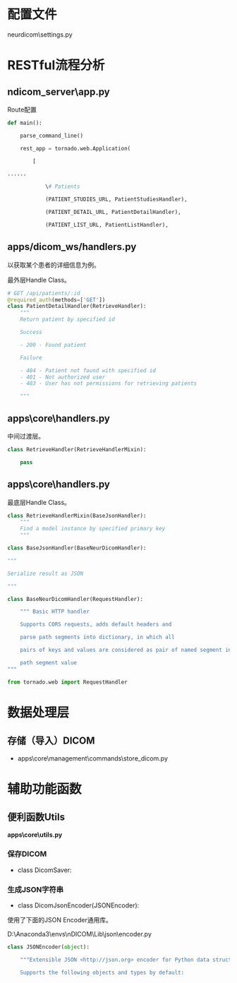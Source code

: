 # 配置文件
neurdicom\settings.py

# RESTful流程分析

## ndicom_server\app.py

Route配置

```python
def main():

​    parse_command_line()

​    rest_app = tornado.web.Application(

​        [

......

​            \# Patients

​            (PATIENT_STUDIES_URL, PatientStudiesHandler),

​            (PATIENT_DETAIL_URL, PatientDetailHandler),

​            (PATIENT_LIST_URL, PatientListHandler),
```



## apps/dicom_ws/handlers.py

以获取某个患者的详细信息为例。

最外层Handle Class。

```python
# GET /api/patients/:id
@required_auth(methods=['GET'])
class PatientDetailHandler(RetrieveHandler):
    """
    Return patient by specified id

    Success

    - 200 - Found patient

    Failure

    - 404 - Patient not found with specified id
    - 401 - Not authorized user
    - 403 - User has not permissions for retrieving patients

    """
```

## apps\core\handlers.py

中间过渡层。

```python
class RetrieveHandler(RetrieveHandlerMixin):

​    pass
```

## apps\core\handlers.py

最底层Handle Class。

```python
class RetrieveHandlerMixin(BaseJsonHandler):
    """
    Find a model instance by specified primary key
    """
```



```python
class BaseJsonHandler(BaseNeurDicomHandler):

"""

Serialize result as JSON

"""
```

```python
class BaseNeurDicomHandler(RequestHandler):

​    """ Basic HTTP handler

​    Supports CORS requests, adds default headers and

​    parse path segments into dictionary, in which all

​    pairs of keys and values are considered as pair of named segment in path and

​    path segment value
"""
```



```python
from tornado.web import RequestHandler
```

# 数据处理层

## 存储（导入）DICOM

- apps\core\management\commands\store_dicom.py

# 辅助功能函数

## 便利函数Utils

**apps\core\utils.py**

### 保存DICOM

- class DicomSaver:

### 生成JSON字符串

- class DicomJsonEncoder(JSONEncoder):

使用了下面的JSON Encoder通用库。

D:\Anaconda3\envs\nDICOM\Lib\json\encoder.py

```python
class JSONEncoder(object):

​    """Extensible JSON <http://json.org> encoder for Python data structures.

​    Supports the following objects and types by default:
```

